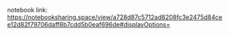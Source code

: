 notebook link: https://notebooksharing.space/view/a728d87c5712ad8208fc3e2475d84cee12d82f79706daff8b7cdd5b0eaf696de#displayOptions=
